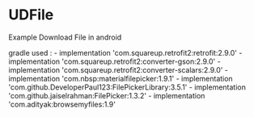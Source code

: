 # UDFile
Example Download File in android

gradle used : 
    - implementation 'com.squareup.retrofit2:retrofit:2.9.0'
    - implementation 'com.squareup.retrofit2:converter-gson:2.9.0'
    - implementation 'com.squareup.retrofit2:converter-scalars:2.9.0'
    - implementation 'com.nbsp:materialfilepicker:1.9.1'
    - implementation 'com.github.DeveloperPaul123:FilePickerLibrary:3.5.1'
    - implementation 'com.github.jaiselrahman:FilePicker:1.3.2'
    - implementation 'com.adityak:browsemyfiles:1.9'
